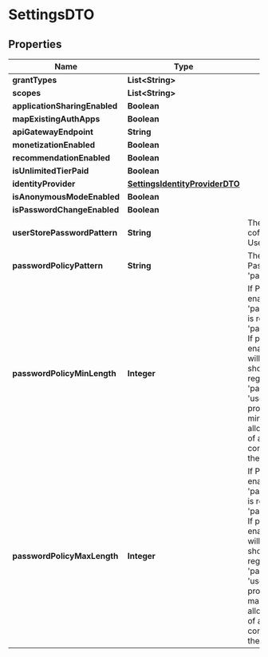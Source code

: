 

# SettingsDTO

## Properties

Name | Type | Description | Notes
------------ | ------------- | ------------- | -------------
**grantTypes** | **List&lt;String&gt;** |  |  [optional]
**scopes** | **List&lt;String&gt;** |  |  [optional]
**applicationSharingEnabled** | **Boolean** |  |  [optional]
**mapExistingAuthApps** | **Boolean** |  |  [optional]
**apiGatewayEndpoint** | **String** |  |  [optional]
**monetizationEnabled** | **Boolean** |  |  [optional]
**recommendationEnabled** | **Boolean** |  |  [optional]
**isUnlimitedTierPaid** | **Boolean** |  |  [optional]
**identityProvider** | [**SettingsIdentityProviderDTO**](SettingsIdentityProviderDTO.md) |  |  [optional]
**isAnonymousModeEnabled** | **Boolean** |  |  [optional]
**isPasswordChangeEnabled** | **Boolean** |  |  [optional]
**userStorePasswordPattern** | **String** | The &#39;PasswordJavaRegEx&#39; cofigured in the UserStoreManager |  [optional]
**passwordPolicyPattern** | **String** | The regex configured in the Password Policy property &#39;passwordPolicy.pattern&#39; |  [optional]
**passwordPolicyMinLength** | **Integer** | If Password Policy Feature is enabled, the property &#39;passwordPolicy.min.length&#39; is returned as the &#39;passwordPolicyMinLength&#39;. If password policy is not enabled, default value -1 will be returned. And it should be noted that the regex pattern(s) returned in &#39;passwordPolicyPattern&#39; and &#39;userStorePasswordPattern&#39; properties too will affect the minimum password length allowed and an intersection of all conditions will be considered finally to validate the password. |  [optional]
**passwordPolicyMaxLength** | **Integer** | If Password Policy Feature is enabled, the property &#39;passwordPolicy.max.length&#39; is returned as the &#39;passwordPolicyMaxLength&#39;. If password policy is not enabled, default value -1 will be returned. And it should be noted that the regex pattern(s) returned in &#39;passwordPolicyPattern&#39; and &#39;userStorePasswordPattern&#39; properties too will affect the maximum password length allowed and an intersection of all conditions will be considered finally to validate the password. |  [optional]



